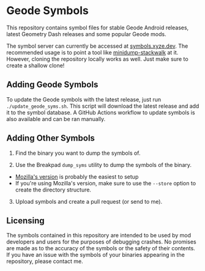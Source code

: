 # Geode Symbols

This repository contains symbol files for stable Geode Android releases, latest Geometry Dash releases and some popular Geode mods.

The symbol server can currently be accessed at [symbols.xyze.dev](https://symbols.xyze.dev/).
The recommended usage is to point a tool like [minidump-stackwalk](https://crates.io/crates/minidump-stackwalk) at it.
However, cloning the repository locally works as well.
Just make sure to create a shallow clone!

## Adding Geode Symbols

To update the Geode symbols with the latest release, just run `./update_geode_syms.sh`.
This script will download the latest release and add it to the symbol database.
A GitHub Actions workflow to update symbols is also available and can be ran manually.

## Adding Other Symbols

1. Find the binary you want to dump the symbols of.

2. Use the Breakpad `dump_syms` utility to dump the symbols of the binary.
  - [Mozilla's version](https://github.com/mozilla/dump_syms) is probably the easiest to setup
  - If you're using Mozilla's version, make sure to use the `--store` option to create the directory structure.

3. Upload symbols and create a pull request (or send to me).

## Licensing

The symbols contained in this repository are intended to be used by mod developers and users for the purposes of debugging crashes.
No promises are made as to the accuracy of the symbols or the safety of their contents.
If you have an issue with the symbols of your binaries appearing in the repository, please contact me.

